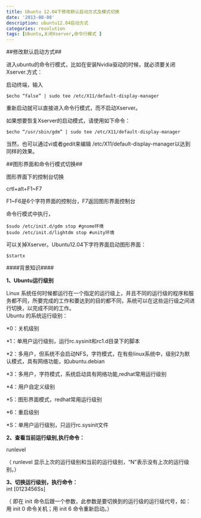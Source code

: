 ```yaml
---
title: Ubuntu 12.04下修改默认启动方式及模式切换
date: '2013-08-08'
description: ubuntu12.04启动方式
categories: resolution
tags: [Ubuntu,关闭Xserver,命令行模式 ]
---
```


##修改默认启动方式##

进入ubuntu的命令行模式，比如在安装Nvidia驱动的时候，就必须要关闭Xserver.方式：

启动终端，输入

    $echo “false” | sudo tee /etc/X11/default-display-manager

重新启动就可以直接进入命令行模式，而不启动Xserver。

如果想要恢复Xserver的启动模式，请使用如下命令：

    $echo “/usr/sbin/gdm” | sudo tee /etc/X11/default-display-manager

当然，也可以通过vi或者gedit来编辑 /etc/X11/default-display-manager以达到同样的效果。


##图形界面和命令行模式切换##

图形界面下的控制台切换 

crtl+alt+F1~F7

F1~F6是6个字符界面的控制台，F7返回图形界面控制台

命令行模式中执行，

    $sudo /etc/init.d/gdm stop #gnome环境
    $sudo /etc/init.d/lightdm stop #unity环境

可以关掉Xserver。Ubuntu12.04下字符界面启动图形界面：

    $startx
    
    
####背景知识####

**1、Ubuntu运行级别** 

Linux 系统任何时候都运行在一个指定的运行级上，并且不同的运行级的程序和服务都不同，所要完成的工作和要达到的目的都不同，系统可以在这些运行级之间进行切换，以完成不同的工作。    
Ubuntu 的系统运行级别：

*0：关机级别   

*1：单用户运行级别，运行rc.sysinit和rc1.d目录下的脚本

*2：多用户，但系统不会启动NFS，字符模式，在有些linux系统中，级别2为默认模式，具有网络功能，如ubuntu.debian   

*3：多用户，字符模式，系统启动具有网络功能,redhat常用运行级别    

*4：用户自定义级别    

*5：图形界面模式，redhat常用运行级别  

*6：重启级别    

*S：单用户运行级别，只运行rc.sysinit文件    

**2、查看当前运行级别,执行命令：**

runlevel  

（ runlevel 显示上次的运行级别和当前的运行级别，“N”表示没有上次的运行级别。）    

**3、切换运行级别，执行命令：**   
int [0123456Ss]    

（ 即在 init 命令后跟一个参数，此参数是要切换到的运行级的运行级代号，如：用 init 0 命令关机；用 init 6 命令重新启动。）

